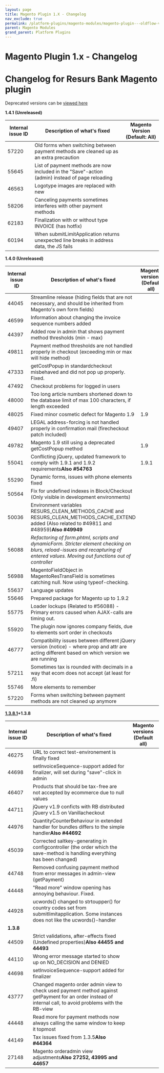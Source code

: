 ```yaml
---
layout: page
title: Magento Plugin 1.X - Changelog
nav_exclude: true
permalink: /platform-plugins/magento-modules/magento-plugin---oldflow-version/magento-plugin-1.x---changelog/
parent: Magento Modules
grand_parent: Platform Plugins
---
```




# Magento Plugin 1.x - Changelog 

# Changelog for Resurs Bank Magento plugin
Deprecated versions can be [viewed here](5014601)

**1.4.1 (Unreleased)**

| Internal issue ID | Description of what's fixed                                                                     | Magento Version (Default: All) |
|-------------------|-------------------------------------------------------------------------------------------------|--------------------------------|
| 57220             | Old forms when switching between payment methods are cleaned up as an extra precaution          |                                |
| 55645             | List of payment methods are now included in the "Save"-action (admin) instead of page reloading |                                |
| 46563             | Logotype images are replaced with new                                                           |                                |
| 58206             | Canceling payments sometimes interferes with other payment methods                              |                                |
| 62183             | Finalization with or without type INVOICE (has hotfix)                                          |                                |
| 60194             | When submitLimitApplication returns unexpected line breaks in address data, the JS fails        |                                |

**1.4.0 (Unreleased)**

| Internal issue ID | Description of what's fixed                                                                                                                                                       | Magento versions (Default all) |
|-------------------|-----------------------------------------------------------------------------------------------------------------------------------------------------------------------------------|--------------------------------|
| 44045             | Streamline release (hiding fields that are not necessary, and should be inherited from Magento's own form fields)                                                                 |                                |
| 46599             | Information about changing the invoice sequence numbers added                                                                                                                     |                                |
| 44397             | Added row in admin that shows payment method thresholds (min - max)                                                                                                               |                                |
| 49811             | Payment method thresholds are not handled properly in checkout (exceeding min or max will hide method)                                                                            |                                |
| 47333             | getCostPopup in standardcheckout misbehaved and did not pop up properly. Fixed.                                                                                                   |                                |
| 47492             | Checkout problems for logged in users                                                                                                                                             |                                |
| 48000             | Too long article numbers shortened down to the database limit of max 100 characters, if length exceeded                                                                           |                                |
| 48025             | Fixed minor cosmetic defect for Magento 1.9                                                                                                                                       | 1.9                            |
| 49407             | LEGAL address-forcing is not handled properly in confirmation mail (firecheckout patch included)                                                                                  |                                |
| 49782             | Magento 1.9 still using a deprecated getCostPopup method                                                                                                                          | 1.9                            |
| 55041             | Conflicting jQuery, updated framework to comply with 1.9.1 and 1.9.2 requirements**Also \#54763**                                                                                 | 1.9.1                          |
| 55290             | Dynamic forms, issues with phone elements fixed                                                                                                                                   |                                |
| 50564             | Fix for undefined indexes in Block/Checkout (Only visible in development environments)                                                                                            |                                |
| 50036             | Environment variables RESURS_CLEAN_METHODS_CACHE and RESURS_CLEAN_METHODS_CACHE_EXTEND added (Also related to \#49811 and \#48959)**Also \#49949**                                |                                |
| 56088             | *Refactoring of form.phtml, scripts and dynamicForm. Stricter element checking on blurs, reload-issues and recapturing of entered values. Moving out functions out of controller* |                                |
| 56988             | MagentoFieldObject in MagentoResTransField is sometimes catching null. Now using typeof-checking.                                                                                 |                                |
| 55637             | Language updates                                                                                                                                                                  |                                |
| 55646             | Prepared package for Magento up to 1.9.2                                                                                                                                          |                                |
| 55775             | Loader lockups (Related to \#56088) - Primary errors caused when AJAX-calls are timing out.                                                                                       |                                |
| 55920             | The plugin now ignores company fields, due to elements sort order in checkouts                                                                                                    |                                |
| 46777             | Compatibility issues between different jQuery version (notice) - where prop and attr are acting different based on which version we are running                                   |                                |
| 57211             | Sometimes tax is rounded with decimals in a way that ecom does not accept (at least for .fi)                                                                                      |                                |
| 55746             | More elements to remember                                                                                                                                                         |                                |
| 57220             | Forms when switching between payment methods are not cleaned up anymore                                                                                                           |                                |

**[1.3.8.1](../../../../../attachments/3441500/4161554.zip)+1.3.8**

| Internal issue ID | Description of what's fixed                                                                                                                                | Magento versions (Default all) |
|-------------------|------------------------------------------------------------------------------------------------------------------------------------------------------------|--------------------------------|
| 46275             | URL to correct test-environement is finally fixed                                                                                                          |                                |
| 44698             | setInvoiceSequence-support added for finalizer, will set during "save"-click in admin                                                                      |                                |
| 46407             | Products that should be tax-free are not accepted by ecommerce due to null values                                                                          |                                |
| 44711             | jQuery v1.9 conficts with RB distributed jQuery v1.5 on Vanillacheckout                                                                                    |                                |
| 44976             | QuantityCounterBehaviour in extended handler for bundles differs to the simple handler**Also \#44692**                                                     |                                |
| 45039             | Corrected saltkey-generating in configcontroller (the order which the save-method is handling everything has been changed)                                 |                                |
| 44748             | Removed confusing payment method from error messages in admin-view (getPayment)                                                                            |                                |
| 44448             | "Read more" window opening has annoying behaviour. Fixed.                                                                                                  |                                |
| 44928             | ucwords() changed to strtoupper() for country codes set from submitlimitapplication. Some instances does not like the ucwords()-handler                    |                                |
| **1.3.8**         |                                                                                                                                                            |                                |
| 44509             | Strict validations, after-effects fixed (Undefined properties)**Also 44455 and 44493**                                                                     |                                |
| 44110             | Wrong error message started to show up on NO_DECISION and DENIED                                                                                           |                                |
| 44698             | setInvoiceSequence-support added for finalizer                                                                                                             |                                |
| 43777             | Changed magento order admin view to check used payment method against getPayment for an order instead of internal call, to avoid problems with the RB-view |                                |
| 44448             | Read more for payment methods now always calling the same window to keep it topmost                                                                        |                                |
| 44149             | Tax issues fixed from 1.3.5**Also \#44364**                                                                                                                |                                |
| 27148             | Magento orderadmin view adjustments**Also 27252, 43995 and 44657**                                                                                         |                                |

